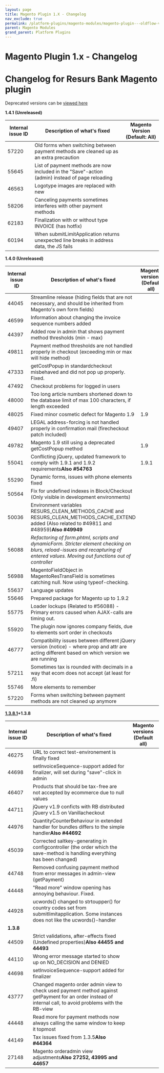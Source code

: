 ```yaml
---
layout: page
title: Magento Plugin 1.X - Changelog
nav_exclude: true
permalink: /platform-plugins/magento-modules/magento-plugin---oldflow-version/magento-plugin-1.x---changelog/
parent: Magento Modules
grand_parent: Platform Plugins
---
```




# Magento Plugin 1.x - Changelog 

# Changelog for Resurs Bank Magento plugin
Deprecated versions can be [viewed here](5014601)

**1.4.1 (Unreleased)**

| Internal issue ID | Description of what's fixed                                                                     | Magento Version (Default: All) |
|-------------------|-------------------------------------------------------------------------------------------------|--------------------------------|
| 57220             | Old forms when switching between payment methods are cleaned up as an extra precaution          |                                |
| 55645             | List of payment methods are now included in the "Save"-action (admin) instead of page reloading |                                |
| 46563             | Logotype images are replaced with new                                                           |                                |
| 58206             | Canceling payments sometimes interferes with other payment methods                              |                                |
| 62183             | Finalization with or without type INVOICE (has hotfix)                                          |                                |
| 60194             | When submitLimitApplication returns unexpected line breaks in address data, the JS fails        |                                |

**1.4.0 (Unreleased)**

| Internal issue ID | Description of what's fixed                                                                                                                                                       | Magento versions (Default all) |
|-------------------|-----------------------------------------------------------------------------------------------------------------------------------------------------------------------------------|--------------------------------|
| 44045             | Streamline release (hiding fields that are not necessary, and should be inherited from Magento's own form fields)                                                                 |                                |
| 46599             | Information about changing the invoice sequence numbers added                                                                                                                     |                                |
| 44397             | Added row in admin that shows payment method thresholds (min - max)                                                                                                               |                                |
| 49811             | Payment method thresholds are not handled properly in checkout (exceeding min or max will hide method)                                                                            |                                |
| 47333             | getCostPopup in standardcheckout misbehaved and did not pop up properly. Fixed.                                                                                                   |                                |
| 47492             | Checkout problems for logged in users                                                                                                                                             |                                |
| 48000             | Too long article numbers shortened down to the database limit of max 100 characters, if length exceeded                                                                           |                                |
| 48025             | Fixed minor cosmetic defect for Magento 1.9                                                                                                                                       | 1.9                            |
| 49407             | LEGAL address-forcing is not handled properly in confirmation mail (firecheckout patch included)                                                                                  |                                |
| 49782             | Magento 1.9 still using a deprecated getCostPopup method                                                                                                                          | 1.9                            |
| 55041             | Conflicting jQuery, updated framework to comply with 1.9.1 and 1.9.2 requirements**Also \#54763**                                                                                 | 1.9.1                          |
| 55290             | Dynamic forms, issues with phone elements fixed                                                                                                                                   |                                |
| 50564             | Fix for undefined indexes in Block/Checkout (Only visible in development environments)                                                                                            |                                |
| 50036             | Environment variables RESURS_CLEAN_METHODS_CACHE and RESURS_CLEAN_METHODS_CACHE_EXTEND added (Also related to \#49811 and \#48959)**Also \#49949**                                |                                |
| 56088             | *Refactoring of form.phtml, scripts and dynamicForm. Stricter element checking on blurs, reload-issues and recapturing of entered values. Moving out functions out of controller* |                                |
| 56988             | MagentoFieldObject in MagentoResTransField is sometimes catching null. Now using typeof-checking.                                                                                 |                                |
| 55637             | Language updates                                                                                                                                                                  |                                |
| 55646             | Prepared package for Magento up to 1.9.2                                                                                                                                          |                                |
| 55775             | Loader lockups (Related to \#56088) - Primary errors caused when AJAX-calls are timing out.                                                                                       |                                |
| 55920             | The plugin now ignores company fields, due to elements sort order in checkouts                                                                                                    |                                |
| 46777             | Compatibility issues between different jQuery version (notice) - where prop and attr are acting different based on which version we are running                                   |                                |
| 57211             | Sometimes tax is rounded with decimals in a way that ecom does not accept (at least for .fi)                                                                                      |                                |
| 55746             | More elements to remember                                                                                                                                                         |                                |
| 57220             | Forms when switching between payment methods are not cleaned up anymore                                                                                                           |                                |

**[1.3.8.1](../../../../../attachments/3441500/4161554.zip)+1.3.8**

| Internal issue ID | Description of what's fixed                                                                                                                                | Magento versions (Default all) |
|-------------------|------------------------------------------------------------------------------------------------------------------------------------------------------------|--------------------------------|
| 46275             | URL to correct test-environement is finally fixed                                                                                                          |                                |
| 44698             | setInvoiceSequence-support added for finalizer, will set during "save"-click in admin                                                                      |                                |
| 46407             | Products that should be tax-free are not accepted by ecommerce due to null values                                                                          |                                |
| 44711             | jQuery v1.9 conficts with RB distributed jQuery v1.5 on Vanillacheckout                                                                                    |                                |
| 44976             | QuantityCounterBehaviour in extended handler for bundles differs to the simple handler**Also \#44692**                                                     |                                |
| 45039             | Corrected saltkey-generating in configcontroller (the order which the save-method is handling everything has been changed)                                 |                                |
| 44748             | Removed confusing payment method from error messages in admin-view (getPayment)                                                                            |                                |
| 44448             | "Read more" window opening has annoying behaviour. Fixed.                                                                                                  |                                |
| 44928             | ucwords() changed to strtoupper() for country codes set from submitlimitapplication. Some instances does not like the ucwords()-handler                    |                                |
| **1.3.8**         |                                                                                                                                                            |                                |
| 44509             | Strict validations, after-effects fixed (Undefined properties)**Also 44455 and 44493**                                                                     |                                |
| 44110             | Wrong error message started to show up on NO_DECISION and DENIED                                                                                           |                                |
| 44698             | setInvoiceSequence-support added for finalizer                                                                                                             |                                |
| 43777             | Changed magento order admin view to check used payment method against getPayment for an order instead of internal call, to avoid problems with the RB-view |                                |
| 44448             | Read more for payment methods now always calling the same window to keep it topmost                                                                        |                                |
| 44149             | Tax issues fixed from 1.3.5**Also \#44364**                                                                                                                |                                |
| 27148             | Magento orderadmin view adjustments**Also 27252, 43995 and 44657**                                                                                         |                                |

